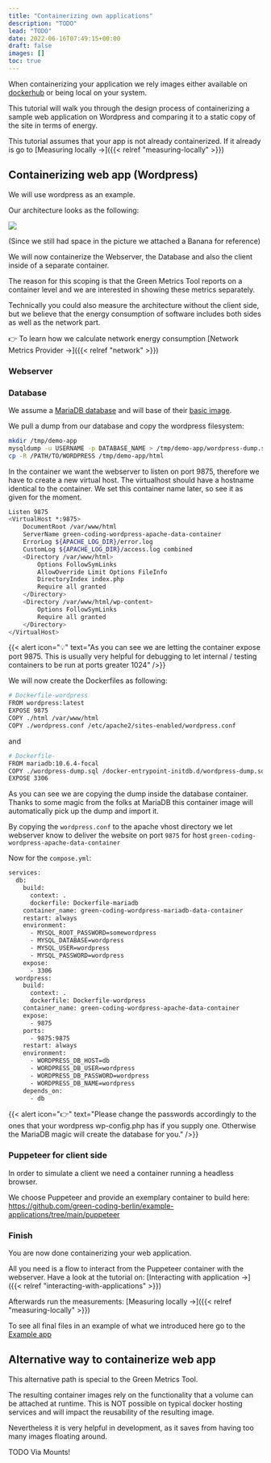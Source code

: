 ```yaml
---
title: "Containerizing own applications"
description: "TODO"
lead: "TODO"
date: 2022-06-16T07:49:15+00:00
draft: false
images: []
toc: true
---
```


When containerizing your application we rely images either available on [dockerhub](https://hub.docker.com/)
or being local on your system.

This tutorial will walk you through the design process of containerizing a sample
web application on Wordpress and comparing it to a static copy of the site in terms of energy.

This tutorial assumes that your app is not already containerized. If it already is go
to [Measuring locally →]({{< relref "measuring-locally" >}})

## Containerizing web app (Wordpress)

We will use wordpress as an example.

Our architecture looks as the following:

<img src="/img/server-architecture-banana.webp">

(Since we still had space in the picture we attached a Banana for reference)


We will now containerize the Webserver, the Database and also the client inside of a separate container.

The reason for this scoping is that the Green Metrics Tool reports on a container level
and we are interested in showing these metrics separately.

Technically you could also measure the architecture without the client side, but we
believe that the energy consumption of software includes both sides as well as the
network part.

👉  To learn how we calculate network energy consumption [Network Metrics Provider →]({{< relref "network" >}})


### Webserver

### Database

We assume a [MariaDB database](https://mariadb.org/) and will base of
their [basic image](https://hub.docker.com/_/mariadb).

We pull a dump from our database and copy the wordpress filesystem:
```bash
mkdir /tmp/demo-app
mysqldump -u USERNAME -p DATABASE_NAME > /tmp/demo-app/wordpress-dump.sql
cp -R /PATH/TO/WORDPRESS /tmp/demo-app/html
```

In the container we want the webserver to listen on port 9875, therefore we have
to create a new virtual host.
The virtualhost should have a hostname identical to the container. We set this
container name later, so see it as given for the moment.

```bash
Listen 9875
<VirtualHost *:9875>
    DocumentRoot /var/www/html
    ServerName green-coding-wordpress-apache-data-container
    ErrorLog ${APACHE_LOG_DIR}/error.log
    CustomLog ${APACHE_LOG_DIR}/access.log combined
    <Directory /var/www/html>
        Options FollowSymLinks
        AllowOverride Limit Options FileInfo
        DirectoryIndex index.php
        Require all granted
    </Directory>
    <Directory /var/www/html/wp-content>
        Options FollowSymLinks
        Require all granted
    </Directory>
</VirtualHost>
```

{{< alert icon="💡" text="As you can see we are letting the container expose port 9875. This is usually very helpful for debugging to let internal / testing containers to be run at ports greater 1024" />}}


We will now create the Dockerfiles as following:
```bash
# Dockerfile-wordpress
FROM wordpress:latest
EXPOSE 9875
COPY ./html /var/www/html
COPY ./wordpress.conf /etc/apache2/sites-enabled/wordpress.conf

````
and
```bash
# Dockerfile-
FROM mariadb:10.6.4-focal
COPY ./wordpress-dump.sql /docker-entrypoint-initdb.d/wordpress-dump.sql
EXPOSE 3306
````

As you can see we are copying the dump inside the database container.
Thanks to some magic from the folks at MariaDB this container image will automatically
pick up the dump and import it.


By copying the `wordpress.conf` to the apache vhost directory we let webserver know
to deliver the website on port `9875` for host `green-coding-wordpress-apache-data-container`


Now for the `compose.yml`:
```bash
services:
  db:
    build:
      context: .
      dockerfile: Dockerfile-mariadb
    container_name: green-coding-wordpress-mariadb-data-container
    restart: always
    environment:
      - MYSQL_ROOT_PASSWORD=somewordpress
      - MYSQL_DATABASE=wordpress
      - MYSQL_USER=wordpress
      - MYSQL_PASSWORD=wordpress
    expose:
      - 3306
  wordpress:
    build:
      context: .
      dockerfile: Dockerfile-wordpress
    container_name: green-coding-wordpress-apache-data-container
    expose:
      - 9875
    ports:
      - 9875:9875
    restart: always
    environment:
      - WORDPRESS_DB_HOST=db
      - WORDPRESS_DB_USER=wordpress
      - WORDPRESS_DB_PASSWORD=wordpress
      - WORDPRESS_DB_NAME=wordpress
    depends_on:
      - db
```

{{< alert icon="👉" text="Please change the passwords accordingly to the ones that your wordpress wp-config.php has if you supply one. Otherwise the MariaDB magic will create the database for you." />}}

### Puppeteer for client side

In order to simulate a client we need a container running a headless browser.

We choose Puppeteer and provide an exemplary container to build here: https://github.com/green-coding-berlin/example-applications/tree/main/puppeteer


### Finish

You are now done containerizing your web application.

All you need is a flow to interact from the Puppeteer container with the webserver.
Have a look at the tutorial on: [Interacting with application →]({{< relref "interacting-with-applications" >}})

Afterwards run the measurements: [Measuring locally →]({{< relref "measuring-locally" >}})

To see all final files in an example of what we introduced here go to the [Example app](https://github.com/green-coding-berlin/example-applications/tree/main/wordpress-mariadb-data)

## Alternative way to containerize web app

This alternative path is special to the Green Metrics Tool.

The resulting container images rely on the functionality that a volume can be attached
at runtime.
This is NOT possible on typical docker hosting services and will impact the reusability
of the resulting image.

Nevertheless it is very helpful in development, as it saves from having too many
images floating around.


TODO
Via Mounts!


